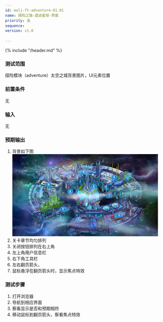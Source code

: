 ```yaml
---
id: mali-ft-adventure-01.01
name: 探险之路-遗迹星球-界面
priority: 高
sequence: 
version: v1.0

---
```


{% include "/header.md" %}

### 测试范围
  探险模块（adventure）太空之城背景图片，UI元素位置

### 前置条件
  无

### 输入
  无

### 预期输出
1. 背景如下图
![](chapterMap2.png)
2. 关卡章节均匀排列
3. 关闭按钮排列在右上角
4. 左上角用户信息栏
5. 右下角工具栏
6. 左右翻页箭头，
7. 鼠标悬浮在翻页箭头时，显示焦点特效

### 测试步骤
  1. 打开浏览器
  2. 导航到相应界面
  3. 察看显示是否和预期相符
  4. 移动鼠标到翻页箭头，察看焦点特效


